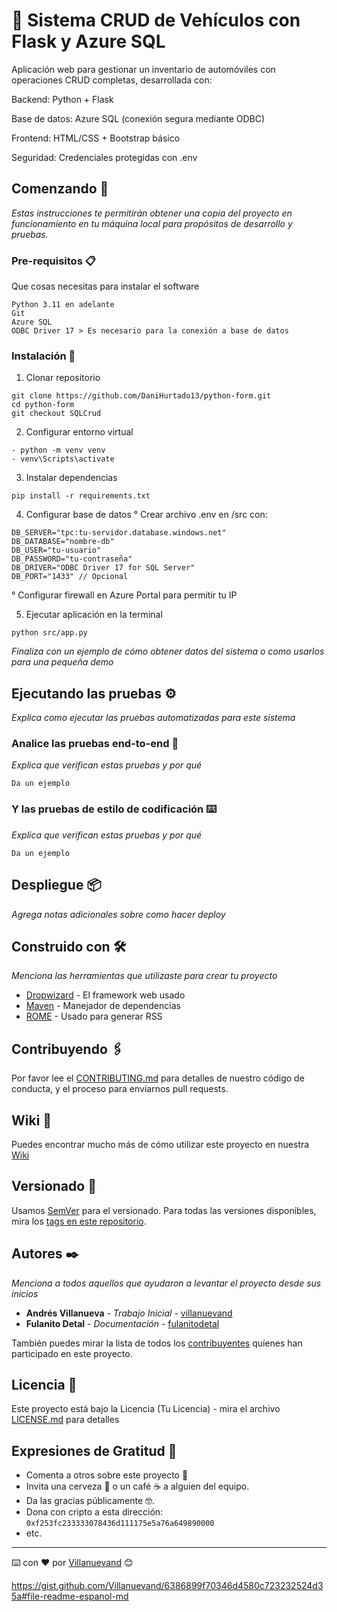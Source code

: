 # 🚗 Sistema CRUD de Vehículos con Flask y Azure SQL
Aplicación web para gestionar un inventario de automóviles con operaciones CRUD completas, desarrollada con:

Backend: Python + Flask

Base de datos: Azure SQL (conexión segura mediante ODBC)

Frontend: HTML/CSS + Bootstrap básico

Seguridad: Credenciales protegidas con .env

## Comenzando 🚀

_Estas instrucciones te permitirán obtener una copia del proyecto en funcionamiento en tu máquina local para propósitos de desarrollo y pruebas._

### Pre-requisitos 📋

Que cosas necesitas para instalar el software

```
Python 3.11 en adelante
Git
Azure SQL
ODBC Driver 17 > Es necesario para la conexión a base de datos
```

### Instalación 🔧

1. Clonar repositorio
```
git clone https://github.com/DaniHurtado13/python-form.git
cd python-form
git checkout SQLCrud
```

2. Configurar entorno virtual
```
- python -m venv venv
- venv\Scripts\activate
```

3. Instalar dependencias
```
pip install -r requirements.txt
```

4. Configurar base de datos
   ° Crear archivo .env en /src con:
```
DB_SERVER="tpc:tu-servidor.database.windows.net"
DB_DATABASE="nombre-db"
DB_USER="tu-usuario"
DB_PASSWORD="tu-contraseña"
DB_DRIVER="ODBC Driver 17 for SQL Server"
DB_PORT="1433" // Opcional
```
  ° Configurar firewall en Azure Portal para permitir tu IP

5. Ejecutar aplicación en la terminal
```
python src/app.py
```
_Finaliza con un ejemplo de cómo obtener datos del sistema o como usarlos para una pequeña demo_

## Ejecutando las pruebas ⚙️

_Explica como ejecutar las pruebas automatizadas para este sistema_

### Analice las pruebas end-to-end 🔩

_Explica que verifican estas pruebas y por qué_

```
Da un ejemplo
```

### Y las pruebas de estilo de codificación ⌨️

_Explica que verifican estas pruebas y por qué_

```
Da un ejemplo
```

## Despliegue 📦

_Agrega notas adicionales sobre como hacer deploy_

## Construido con 🛠️

_Menciona las herramientas que utilizaste para crear tu proyecto_

* [Dropwizard](http://www.dropwizard.io/1.0.2/docs/) - El framework web usado
* [Maven](https://maven.apache.org/) - Manejador de dependencias
* [ROME](https://rometools.github.io/rome/) - Usado para generar RSS

## Contribuyendo 🖇️

Por favor lee el [CONTRIBUTING.md](https://gist.github.com/villanuevand/xxxxxx) para detalles de nuestro código de conducta, y el proceso para enviarnos pull requests.

## Wiki 📖

Puedes encontrar mucho más de cómo utilizar este proyecto en nuestra [Wiki](https://github.com/tu/proyecto/wiki)

## Versionado 📌

Usamos [SemVer](http://semver.org/) para el versionado. Para todas las versiones disponibles, mira los [tags en este repositorio](https://github.com/tu/proyecto/tags).

## Autores ✒️

_Menciona a todos aquellos que ayudaron a levantar el proyecto desde sus inicios_

* **Andrés Villanueva** - *Trabajo Inicial* - [villanuevand](https://github.com/villanuevand)
* **Fulanito Detal** - *Documentación* - [fulanitodetal](#fulanito-de-tal)

También puedes mirar la lista de todos los [contribuyentes](https://github.com/your/project/contributors) quíenes han participado en este proyecto. 

## Licencia 📄

Este proyecto está bajo la Licencia (Tu Licencia) - mira el archivo [LICENSE.md](LICENSE.md) para detalles

## Expresiones de Gratitud 🎁

* Comenta a otros sobre este proyecto 📢
* Invita una cerveza 🍺 o un café ☕ a alguien del equipo. 
* Da las gracias públicamente 🤓.
* Dona con cripto a esta dirección: `0xf253fc233333078436d111175e5a76a649890000`
* etc.



---
⌨️ con ❤️ por [Villanuevand](https://github.com/Villanuevand) 😊

https://gist.github.com/Villanuevand/6386899f70346d4580c723232524d35a#file-readme-espanol-md

